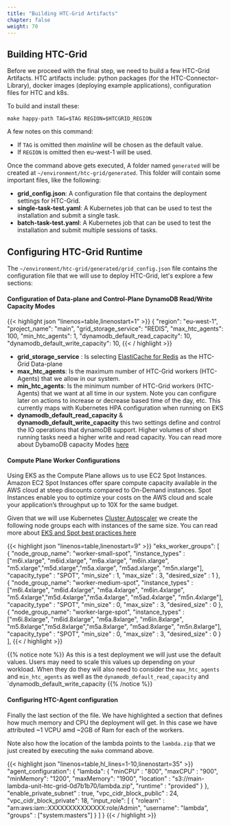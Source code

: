 ```yaml
---
title: "Building HTC-Grid Artifacts"
chapter: false
weight: 70
---
```


## Building HTC-Grid 

Before we proceed with the final step, we need to build a few HTC-Grid Artifacts. HTC artifacts include: python packages (for the HTC-Connector-Library), docker images (deploying example applications), configuration files for HTC and k8s. 

To build and install these:

```
make happy-path TAG=$TAG REGION=$HTCGRID_REGION
```

A few notes on this command:
 - If `TAG` is omitted then *mainline* will be chosen as the default value.
 - If `REGION` is omitted then eu-west-1 will be used.

 Once the command above gets executed, A folder named `generated` will be created at `~/environment/htc-grid/generated`. This folder will contain some important files, like the following:

* **grid_config.json**: A configuration file that contains the deployment settings for HTC-Grid.
* **single-task-test.yaml**:  A Kubernetes job that can be used to test the installation and submit a single task.
* **batch-task-test.yaml**:  A Kubernetes job that can be used to test the installation and submit multiple sessions of tasks.

## Configuring HTC-Grid Runtime

The `~/environment/htc-grid/generated/grid_config.json` file contains the configuration file that we will use to deploy HTC-Grid, let's explore a few sections:

#### Configuration of Data-plane and Control-Plane DynamoDB Read/Write Capacity Modes

{{< highlight json "linenos=table,linenostart=1" >}}
{
  "region": "eu-west-1",
  "project_name": "main",
  "grid_storage_service": "REDIS",
  "max_htc_agents": 100,
  "min_htc_agents": 1,
  "dynamodb_default_read_capacity": 10,
  "dynamodb_default_write_capacity": 10,
{{< / highlight >}}

* **grid_storage_service** : Is selecting [ElastiCache for Redis](https://aws.amazon.com/elasticache/redis/) as the HTC-Grid Data-plane
* **max_htc_agents**: Is the maximum number of HTC-Grid workers (HTC-Agents) that we allow in our system.
* **min_htc_agents**: Is the minimum number of HTC-Grid workers (HTC-Agents) that we want at all time in our system. Note you can configure later on actions to increase or decrease based time of the day, etc. This currently maps with Kubernetes HPA configuration when running on EKS
* **dynamodb_default_read_capacity** & **dynamodb_default_write_capacity** this two settings define and control the IO operations that dynamoDB support. Higher volumes of short running tasks need a higher write and read capacity. You can read more about DybamoDB capacity Modes [here](https://docs.aws.amazon.com/amazondynamodb/latest/developerguide/HowItWorks.ReadWriteCapacityMode.html)


#### Compute Plane Worker Configurations

Using EKS as the Compute Plane allows us to use EC2 Spot Instances. Amazon EC2 Spot Instances offer spare compute capacity available in the AWS cloud at steep discounts compared to On-Demand instances. Spot Instances enable you to optimize your costs on the AWS cloud and scale your application’s throughput up to 10X for the same budget.


Given that we will use Kubernetes [Cluster Autoscaler](https://github.com/kubernetes/autoscaler/tree/master/cluster-autoscaler) we create the following node groups each with instances of the same size. You can read more about [EKS and Spot best practices here](https://aws.amazon.com/blogs/compute/cost-optimization-and-resilience-eks-with-spot-instances/)

{{< highlight json "linenos=table,linenostart=9" >}}
  "eks_worker_groups": [
      {
        "node_group_name": "worker-small-spot",
        "instance_types" : ["m6i.xlarge", "m6id.xlarge", "m6a.xlarge", "m6in.xlarge", "m5.xlarge","m5d.xlarge","m5a.xlarge", "m5ad.xlarge", "m5n.xlarge"],
        "capacity_type"  : "SPOT",
        "min_size"       : 1,
        "max_size"       : 3,
        "desired_size"   : 1
      },
      {
        "node_group_name": "worker-medium-spot",
        "instance_types" : ["m6i.4xlarge", "m6id.4xlarge", "m6a.4xlarge", "m6in.4xlarge", "m5.4xlarge","m5d.4xlarge","m5a.4xlarge", "m5ad.4xlarge", "m5n.4xlarge"],
        "capacity_type"  : "SPOT",
        "min_size"       : 0,
        "max_size"       : 3,
        "desired_size"   : 0
      },
      {
         "node_group_name": "worker-large-spot",
         "instance_types" : ["m6i.8xlarge", "m6id.8xlarge", "m6a.8xlarge", "m6in.8xlarge", "m5.8xlarge","m5d.8xlarge","m5a.8xlarge", "m5ad.8xlarge", "m5n.8xlarge"],
         "capacity_type"  : "SPOT",
         "min_size"       : 0,
         "max_size"       : 3,
         "desired_size"   : 0
      }
  ],
{{< / highlight >}}



{{% notice note %}}
As this is a test deployment we will just use the default values. Users may need to scale this values up depending on your workload. When they do they will also need to consider the `max_htc_agents` and `min_htc_agents` as well as the `dynamodb_default_read_capacity` and `dynamodb_default_write_capacity
{{% /notice %}}


#### Configuring HTC-Agent configuration

Finally the last section of the file. We have highlighted a section that defines how much memory and CPU the deployment will get. In this case we have attributed ~1 VCPU amd ~2GB of Ram for each of the workers.

Note also how the location of the lambda points to the `lambda.zip` that we just created by executing the `make` command above.

{{< highlight json "linenos=table,hl_lines=1-10,linenostart=35" >}}
  "agent_configuration": {
    "lambda": {
      "minCPU"   : "800",
      "maxCPU"   : "900",
      "minMemory": "1200",
      "maxMemory": "1900",
      "location" : "s3://main-lambda-unit-htc-grid-0d7b1b70/lambda.zip",
      "runtime"  : "provided"
    }
  },
  "enable_private_subnet" : true,
  "vpc_cidr_block_public" : 24,
  "vpc_cidr_block_private": 18,
  "input_role": [
      {
        "rolearn" : "arn:aws:iam::XXXXXXXXXXXXXX:role/Admin",
        "username": "lambda",
        "groups"  : ["system:masters"]
      }
  ]
}
{{< / highlight >}}
